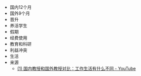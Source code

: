 - 国内12个月
- 国外9个月
- 晋升
- 养活学生
- 假期
- 经费使用
- 教育和科研
- 利益冲突
- 生活
- 来源
	- [(1) 国内教授和国外教授对比：工作生活有什么不同 - YouTube](https://www.youtube.com/watch?v=yYJlacVZ8kI)